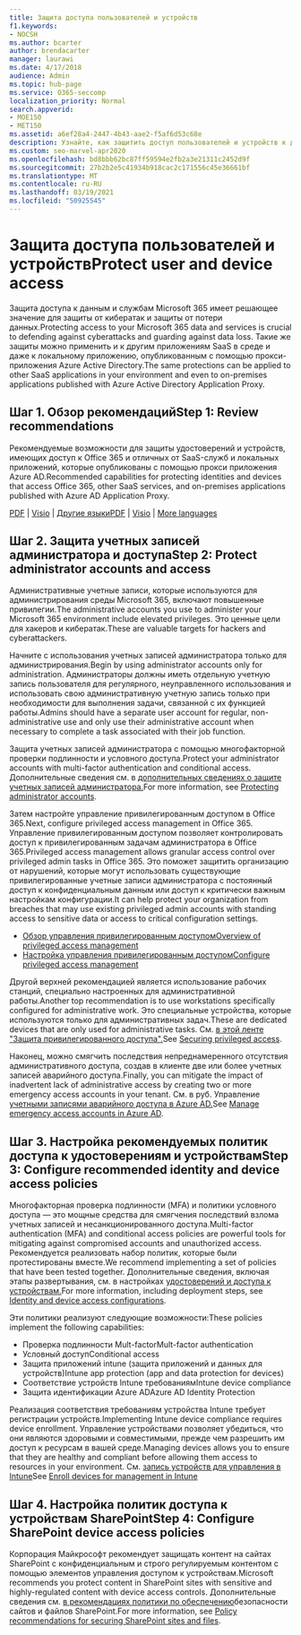 ```yaml
---
title: Защита доступа пользователей и устройств
f1.keywords:
- NOCSH
ms.author: bcarter
author: brendacarter
manager: laurawi
ms.date: 4/17/2018
audience: Admin
ms.topic: hub-page
ms.service: O365-seccomp
localization_priority: Normal
search.appverid:
- MOE150
- MET150
ms.assetid: a6ef28a4-2447-4b43-aae2-f5af6d53c68e
description: Узнайте, как защитить доступ пользователей и устройств к данным и службам Microsoft 365 и защитить от потери данных.
ms.custom: seo-marvel-apr2020
ms.openlocfilehash: bd8bbb62bc87ff59594e2fb2a3e21311c2452d9f
ms.sourcegitcommit: 27b2b2e5c41934b918cac2c171556c45e36661bf
ms.translationtype: MT
ms.contentlocale: ru-RU
ms.lasthandoff: 03/19/2021
ms.locfileid: "50925545"
---
```

# <a name="protect-user-and-device-access"></a><span data-ttu-id="5cb80-103">Защита доступа пользователей и устройств</span><span class="sxs-lookup"><span data-stu-id="5cb80-103">Protect user and device access</span></span>

<span data-ttu-id="5cb80-104">Защита доступа к данным и службам Microsoft 365 имеет решающее значение для защиты от кибератак и защиты от потери данных.</span><span class="sxs-lookup"><span data-stu-id="5cb80-104">Protecting access to your Microsoft 365 data and services is crucial to defending against cyberattacks and guarding against data loss.</span></span> <span data-ttu-id="5cb80-105">Такие же защиты можно применить и к другим приложениям SaaS в среде и даже к локальному приложению, опубликованным с помощью прокси-приложения Azure Active Directory.</span><span class="sxs-lookup"><span data-stu-id="5cb80-105">The same protections can be applied to other SaaS applications in your environment and even to on-premises applications published with Azure Active Directory Application Proxy.</span></span>
  
## <a name="step-1-review-recommendations"></a><span data-ttu-id="5cb80-106">Шаг 1. Обзор рекомендаций</span><span class="sxs-lookup"><span data-stu-id="5cb80-106">Step 1: Review recommendations</span></span>

<span data-ttu-id="5cb80-107">Рекомендуемые возможности для защиты удостоверений и устройств, имеющих доступ к Office 365 и отличных от SaaS-служб и локальных приложений, которые опубликованы с помощью прокси приложения Azure AD.</span><span class="sxs-lookup"><span data-stu-id="5cb80-107">Recommended capabilities for protecting identities and devices that access Office 365, other SaaS services, and on-premises applications published with Azure AD Application Proxy.</span></span>
  
<span data-ttu-id="5cb80-108">[PDF](https://go.microsoft.com/fwlink/p/?linkid=841656) | [Visio](https://go.microsoft.com/fwlink/p/?linkid=841657) | [Другие языки](https://www.microsoft.com/download/details.aspx?id=55032)</span><span class="sxs-lookup"><span data-stu-id="5cb80-108">[PDF](https://go.microsoft.com/fwlink/p/?linkid=841656) | [Visio](https://go.microsoft.com/fwlink/p/?linkid=841657) | [More languages](https://www.microsoft.com/download/details.aspx?id=55032)</span></span>
  
## <a name="step-2-protect-administrator-accounts-and-access"></a><span data-ttu-id="5cb80-109">Шаг 2. Защита учетных записей администратора и доступа</span><span class="sxs-lookup"><span data-stu-id="5cb80-109">Step 2: Protect administrator accounts and access</span></span>
<span data-ttu-id="5cb80-110">Административные учетные записи, которые используются для администрирования среды Microsoft 365, включают повышенные привилегии.</span><span class="sxs-lookup"><span data-stu-id="5cb80-110">The administrative accounts you use to administer your Microsoft 365 environment include elevated privileges.</span></span> <span data-ttu-id="5cb80-111">Это ценные цели для хакеров и кибератак.</span><span class="sxs-lookup"><span data-stu-id="5cb80-111">These are valuable targets for hackers and cyberattackers.</span></span> 

<span data-ttu-id="5cb80-112">Начните с использования учетных записей администратора только для администрирования.</span><span class="sxs-lookup"><span data-stu-id="5cb80-112">Begin by using administrator accounts only for administration.</span></span> <span data-ttu-id="5cb80-113">Администраторы должны иметь отдельную учетную запись пользователя для регулярного, неуправленного использования и использовать свою административную учетную запись только при необходимости для выполнения задачи, связанной с их функцией работы.</span><span class="sxs-lookup"><span data-stu-id="5cb80-113">Admins should have a separate user account for regular, non-administrative use and only use their administrative account when necessary to complete a task associated with their job function.</span></span>

<span data-ttu-id="5cb80-114">Защита учетных записей администратора с помощью многофакторной проверки подлинности и условного доступа.</span><span class="sxs-lookup"><span data-stu-id="5cb80-114">Protect your administrator accounts with multi-factor authentication and conditional access.</span></span> <span data-ttu-id="5cb80-115">Дополнительные сведения см. в [дополнительных сведениях о защите учетных записей администратора.](../security/office-365-security/identity-access-prerequisites.md#protecting-administrator-accounts)</span><span class="sxs-lookup"><span data-stu-id="5cb80-115">For more information, see [Protecting administrator accounts](../security/office-365-security/identity-access-prerequisites.md#protecting-administrator-accounts).</span></span> 

<span data-ttu-id="5cb80-116">Затем настройте управление привилегированным доступом в Office 365.</span><span class="sxs-lookup"><span data-stu-id="5cb80-116">Next, configure privileged access management in Office 365.</span></span> <span data-ttu-id="5cb80-117">Управление привилегированным доступом позволяет контролировать доступ к привилегированным задачам администратора в Office 365.</span><span class="sxs-lookup"><span data-stu-id="5cb80-117">Privileged access management allows granular access control over privileged admin tasks in Office 365.</span></span> <span data-ttu-id="5cb80-118">Это поможет защитить организацию от нарушений, которые могут использовать существующие привилегированные учетные записи администратора с постоянный доступ к конфиденциальным данным или доступ к критически важным настройкам конфигурации.</span><span class="sxs-lookup"><span data-stu-id="5cb80-118">It can help protect your organization from breaches that may use existing privileged admin accounts with standing access to sensitive data or access to critical configuration settings.</span></span>

- [<span data-ttu-id="5cb80-119">Обзор управления привилегированным доступом</span><span class="sxs-lookup"><span data-stu-id="5cb80-119">Overview of privileged access management</span></span>](privileged-access-management-overview.md)
- [<span data-ttu-id="5cb80-120">Настройка управления привилегированным доступом</span><span class="sxs-lookup"><span data-stu-id="5cb80-120">Configure privileged access management</span></span>](privileged-access-management-configuration.md)

<span data-ttu-id="5cb80-121">Другой верхней рекомендацией является использование рабочих станций, специально настроенных для административной работы.</span><span class="sxs-lookup"><span data-stu-id="5cb80-121">Another top recommendation is to use workstations specifically configured for administrative work.</span></span> <span data-ttu-id="5cb80-122">Это специальные устройства, которые используются только для административных задач.</span><span class="sxs-lookup"><span data-stu-id="5cb80-122">These are dedicated devices that are only used for administrative tasks.</span></span> <span data-ttu-id="5cb80-123">См. [в этой ленте "Защита привилегированного доступа".](/windows-server/identity/securing-privileged-access/securing-privileged-access)</span><span class="sxs-lookup"><span data-stu-id="5cb80-123">See [Securing privileged access](/windows-server/identity/securing-privileged-access/securing-privileged-access).</span></span>

<span data-ttu-id="5cb80-124">Наконец, можно смягчить последствия непреднамеренного отсутствия административного доступа, создав в клиенте две или более учетных записей аварийного доступа.</span><span class="sxs-lookup"><span data-stu-id="5cb80-124">Finally, you can mitigate the impact of inadvertent lack of administrative access by creating two or more emergency access accounts in your tenant.</span></span> <span data-ttu-id="5cb80-125">См. в руб. Управление [учетными записями аварийного доступа в Azure AD.](/azure/active-directory/users-groups-roles/directory-emergency-access)</span><span class="sxs-lookup"><span data-stu-id="5cb80-125">See [Manage emergency access accounts in Azure AD](/azure/active-directory/users-groups-roles/directory-emergency-access).</span></span> 

## <a name="step-3-configure-recommended-identity-and-device-access-policies"></a><span data-ttu-id="5cb80-126">Шаг 3. Настройка рекомендуемых политик доступа к удостоверениям и устройствам</span><span class="sxs-lookup"><span data-stu-id="5cb80-126">Step 3: Configure recommended identity and device access policies</span></span>
<span data-ttu-id="5cb80-127">Многофакторная проверка подлинности (MFA) и политики условного доступа — это мощные средства для смягчения последствий взлома учетных записей и несанкционированного доступа.</span><span class="sxs-lookup"><span data-stu-id="5cb80-127">Multi-factor authentication (MFA) and conditional access policies are powerful tools for mitigating against compromised accounts and unauthorized access.</span></span> <span data-ttu-id="5cb80-128">Рекомендуется реализовать набор политик, которые были протестированы вместе.</span><span class="sxs-lookup"><span data-stu-id="5cb80-128">We recommend implementing a set of policies that have been tested together.</span></span> <span data-ttu-id="5cb80-129">Дополнительные сведения, включая этапы развертывания, см. в настройках [удостоверений и доступа к устройствам.](../security/office-365-security/microsoft-365-policies-configurations.md)</span><span class="sxs-lookup"><span data-stu-id="5cb80-129">For more information, including deployment steps, see [Identity and device access configurations](../security/office-365-security/microsoft-365-policies-configurations.md).</span></span>

 <span data-ttu-id="5cb80-130">Эти политики реализуют следующие возможности:</span><span class="sxs-lookup"><span data-stu-id="5cb80-130">These policies implement the following capabilities:</span></span>
- <span data-ttu-id="5cb80-131">Проверка подлинности Mult-factor</span><span class="sxs-lookup"><span data-stu-id="5cb80-131">Mult-factor authentication</span></span>
- <span data-ttu-id="5cb80-132">Условный доступ</span><span class="sxs-lookup"><span data-stu-id="5cb80-132">Conditional access</span></span>
- <span data-ttu-id="5cb80-133">Защита приложений intune (защита приложений и данных для устройств)</span><span class="sxs-lookup"><span data-stu-id="5cb80-133">Intune app protection (app and data protection for devices)</span></span>
- <span data-ttu-id="5cb80-134">Соответствие устройств Intune требованиям</span><span class="sxs-lookup"><span data-stu-id="5cb80-134">Intune device compliance</span></span>
- <span data-ttu-id="5cb80-135">Защита идентификации Azure AD</span><span class="sxs-lookup"><span data-stu-id="5cb80-135">Azure AD Identity Protection</span></span>

<span data-ttu-id="5cb80-136">Реализация соответствия требованиям устройства Intune требует регистрации устройств.</span><span class="sxs-lookup"><span data-stu-id="5cb80-136">Implementing Intune device compliance requires device enrollment.</span></span> <span data-ttu-id="5cb80-137">Управление устройствами позволяет убедиться, что они являются здоровыми и совместимыми, прежде чем разрешить им доступ к ресурсам в вашей среде.</span><span class="sxs-lookup"><span data-stu-id="5cb80-137">Managing devices allows you to ensure that they are healthy and compliant before allowing them access to resources in your environment.</span></span> <span data-ttu-id="5cb80-138">См. [запись устройств для управления в Intune](/intune-classic/deploy-use/enroll-devices-in-microsoft-intune)</span><span class="sxs-lookup"><span data-stu-id="5cb80-138">See [Enroll devices for management in Intune](/intune-classic/deploy-use/enroll-devices-in-microsoft-intune)</span></span>

## <a name="step-4-configure-sharepoint-device-access-policies"></a><span data-ttu-id="5cb80-139">Шаг 4. Настройка политик доступа к устройствам SharePoint</span><span class="sxs-lookup"><span data-stu-id="5cb80-139">Step 4: Configure SharePoint device access policies</span></span>

<span data-ttu-id="5cb80-140">Корпорация Майкрософт рекомендует защищать контент на сайтах SharePoint с конфиденциальным и строго регулируемым контентом с помощью элементов управления доступом к устройствам.</span><span class="sxs-lookup"><span data-stu-id="5cb80-140">Microsoft recommends you protect content in SharePoint sites with sensitive and highly-regulated content with device access controls.</span></span> <span data-ttu-id="5cb80-141">Дополнительные сведения см. [в рекомендациях политики по обеспечению](../security/office-365-security/sharepoint-file-access-policies.md)безопасности сайтов и файлов SharePoint.</span><span class="sxs-lookup"><span data-stu-id="5cb80-141">For more information, see [Policy recommendations for securing SharePoint sites and files](../security/office-365-security/sharepoint-file-access-policies.md).</span></span>



